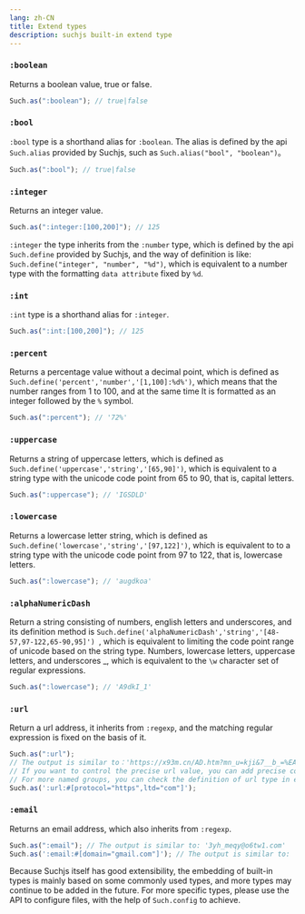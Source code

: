 ```yaml
---
lang: zh-CN
title: Extend types
description: suchjs built-in extend type
---
```


### `:boolean`

Returns a boolean value, true or false.

```javascript
Such.as(":boolean"); // true|false
```

### `:bool`

`:bool` type is a shorthand alias for `:boolean`. The alias is defined by the api `Such.alias` provided by Suchjs, such as `Such.alias("bool", "boolean")`。

```javascript
Such.as(":bool"); // true|false
```

### `:integer`

Returns an integer value.

```javascript
Such.as(":integer:[100,200]"); // 125
```

`:integer` the type inherits from the `:number` type, which is defined by the api `Such.define` provided by Suchjs, and the way of definition is like: `Such.define("integer", "number", "%d")`, which is equivalent to a number type with the formatting `data attribute` fixed by `%d`.

### `:int`

`:int` type is a shorthand alias for `:integer`.

```javascript
Such.as(":int:[100,200]"); // 125
```

### `:percent`

Returns a percentage value without a decimal point, which is defined as `Such.define('percent','number','[1,100]:%d%')`, which means that the number ranges from 1 to 100, and at the same time It is formatted as an integer followed by the `%` symbol.

```javascript
Such.as(":percent"); // '72%'
```

### `:uppercase`

Returns a string of uppercase letters, which is defined as `Such.define('uppercase','string','[65,90]')`, which is equivalent to a string type with the unicode code point from 65 to 90, that is, capital letters.

```javascript
Such.as(":uppercase"); // 'IGSDLD'
```

### `:lowercase`

Returns a lowercase letter string, which is defined as `Such.define('lowercase','string','[97,122]')`, which is equivalent to to a string type with the unicode code point from 97 to 122, that is, lowercase letters.

```javascript
Such.as(":lowercase"); // 'augdkoa'
```

### `:alphaNumericDash`

Return a string consisting of numbers, english letters and underscores, and its definition method is `Such.define('alphaNumericDash','string','[48-57,97-122,65-90,95]') `, which is equivalent to limiting the code point range of unicode based on the string type. Numbers, lowercase letters, uppercase letters, and underscores \_, which is equivalent to the `\w` character set of regular expressions.

```javascript
Such.as(":lowercase"); // 'A9dkI_1'
```

### `:url`

Return a url address, it inherits from `:regexp`, and the matching regular expression is fixed on the basis of it.

```javascript
Such.as(":url");
// The output is similar to：'https://x93m.cn/AD.htm?mn_u=kji&7__b_=%EA%BA#_===_v__'
// If you want to control the precise url value, you can add precise configuration parameters for grouping
// For more named groups, you can check the definition of url type in extends/recommend.ts
Such.as(':url:#[protocol="https",ltd="com"]');
```

### `:email`

Returns an email address, which also inherits from `:regexp`.

```javascript
Such.as(":email"); // The output is similar to: '3yh_meqy@o6tw1.com'
Such.as(':email:#[domain="gmail.com"]'); // The output is similar to: `7z4@gmail.com`
```

Because Suchjs itself has good extensibility, the embedding of built-in types is mainly based on some commonly used types, and more types may continue to be added in the future. For more specific types, please use the API to configure files, with the help of `Such.config` to achieve.
